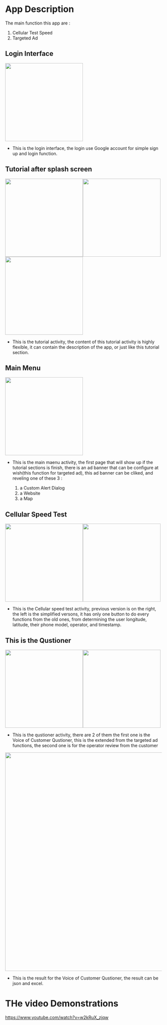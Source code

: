 # App Description
The main function this app are :

1. Cellular Test Speed
2. Targeted Ad

## Login Interface

<img src="https://github.com/alfarafimaulana/TestCell/blob/master/Foto%20Git/Screenshot_2021-09-29-17-30-36-40_9eaad7d0d1be446f448c1d6044958e42.jpg" width="250">

- This is the login interface, the login use Google account for simple sign up and login function.

## Tutorial after splash screen
<img src="https://github.com/alfarafimaulana/TestCell/blob/master/Foto%20Git/Screenshot_2021-09-29-17-30-43-31_9eaad7d0d1be446f448c1d6044958e42.jpg" width="250"><img src="https://github.com/alfarafimaulana/TestCell/blob/master/Foto%20Git/Screenshot_2021-09-29-20-50-54-85_9eaad7d0d1be446f448c1d6044958e42.jpg" width="250"><img src="https://github.com/alfarafimaulana/TestCell/blob/master/Foto%20Git/Screenshot_2021-09-29-20-50-58-20_9eaad7d0d1be446f448c1d6044958e42.jpg" width="250">

- This is the tutorial activity, the content of this tutorial activity is highly flexible, it can contain the description of the app, or just like this tutorial section.

## Main Menu

<img src="https://github.com/alfarafimaulana/TestCell/blob/master/Foto%20Git/Screenshot_2021-09-29-17-30-52-09_9eaad7d0d1be446f448c1d6044958e42.jpg" width="250">

- This is the main maenu activity, the first page that will show up if the tutorial sections is finish, there is an ad banner that can be configure at wish(this function for targeted ad), this ad banner can be cliked, and reveling one of these 3 : 

    1. a Custom Alert Dialog 
    2. a Website 
    3. a Map

## Cellular Speed Test

<img src="https://github.com/alfarafimaulana/TestCell/blob/master/Foto%20Git/Screenshot_2021-09-29-17-31-08-94_9eaad7d0d1be446f448c1d6044958e42.jpg" width="250"><img src="https://github.com/alfarafimaulana/TestCell/blob/master/Foto%20Git/previous.PNG" width="250">

- This is the Cellular speed test activity, previous version is on the right, the left is the simplified versons, it has only one button to do every functions from the old ones, from determining the user longitude, latitude, their phone model, operator, and timestamp.

## This is the Qustioner

<img src="https://github.com/alfarafimaulana/TestCell/blob/master/Foto%20Git/Screenshot_2021-09-29-17-31-03-56_9eaad7d0d1be446f448c1d6044958e42.jpg" width="250"><img src="https://github.com/alfarafimaulana/TestCell/blob/master/Foto%20Git/Screenshot_2021-09-29-22-24-57-66_9eaad7d0d1be446f448c1d6044958e42.jpg" width="250">

- This is the qustioner activity, there are 2 of them the first one is the Voice of Customer Qustioner, this is the extended from the targeted ad functions, the second one is for the operator review from the customer

<img src="https://github.com/alfarafimaulana/TestCell/blob/master/Foto%20Git/HasilQustioner.PNG" width="700">

- This is the result for the Voice of Customer Qustioner, the result can be json and excel. 

# THe video Demonstrations

https://www.youtube.com/watch?v=w2kRuX_zjqw


  
